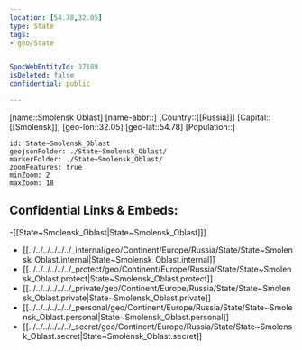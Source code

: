 ```yaml
---
location: [54.78,32.05]
type: State
tags:
- geo/State


SpocWebEntityId: 37189
isDeleted: false
confidential: public

---
```

[name::Smolensk Oblast]
[name-abbr::]
[Country::[[Russia]]]
[Capital::[[Smolensk]]]
[geo-lon::32.05]
[geo-lat::54.78]
[Population::]



```leaflet
id: State~Smolensk_Oblast
geojsonFolder: ./State~Smolensk_Oblast/
markerFolder: ./State~Smolensk_Oblast/
zoomFeatures: true 
minZoom: 2 
maxZoom: 18
```


## Confidential Links & Embeds: 
-[[State~Smolensk_Oblast|State~Smolensk_Oblast]]] 
- [[../../../../../../_internal/geo/Continent/Europe/Russia/State/State~Smolensk_Oblast.internal|State~Smolensk_Oblast.internal]] 
- [[../../../../../../_protect/geo/Continent/Europe/Russia/State/State~Smolensk_Oblast.protect|State~Smolensk_Oblast.protect]] 
- [[../../../../../../_private/geo/Continent/Europe/Russia/State/State~Smolensk_Oblast.private|State~Smolensk_Oblast.private]] 
- [[../../../../../../_personal/geo/Continent/Europe/Russia/State/State~Smolensk_Oblast.personal|State~Smolensk_Oblast.personal]] 
- [[../../../../../../_secret/geo/Continent/Europe/Russia/State/State~Smolensk_Oblast.secret|State~Smolensk_Oblast.secret]] 
